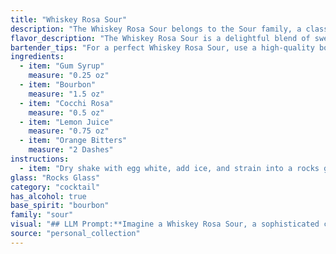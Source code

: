 ```yaml
---
title: "Whiskey Rosa Sour"
description: "The Whiskey Rosa Sour belongs to the Sour family, a classic cocktail category characterized by a base spirit, citrus juice, and sweetener.  This particular twist draws inspiration from the classic Whiskey Sour, substituting traditional sugar with Gum Syrup and adding the floral and slightly bitter notes of Cocchi Rosa. "
flavor_description: "The Whiskey Rosa Sour is a delightful blend of sweet and tart with a floral edge. The Bourbon provides a warm, robust base, while the Cocchi Rosa adds a delicate, rose-infused sweetness.  Lemon juice brings a bright acidity, balanced by the subtle bitterness of orange bitters.  The gum syrup adds a touch of velvety texture, creating a smooth, well-rounded cocktail. "
bartender_tips: "For a perfect Whiskey Rosa Sour, use a high-quality bourbon and fresh lemon juice. Shake vigorously with ice to chill and emulsify the ingredients. The gum syrup adds body and sweetness, so adjust it to your preference. A dash of orange bitters elevates the flavor profile. Finally, strain into a chilled coupe glass and garnish with a lemon twist for a beautiful and delicious cocktail. "
ingredients:
  - item: "Gum Syrup"
    measure: "0.25 oz"
  - item: "Bourbon"
    measure: "1.5 oz"
  - item: "Cocchi Rosa"
    measure: "0.5 oz"
  - item: "Lemon Juice"
    measure: "0.75 oz"
  - item: "Orange Bitters"
    measure: "2 Dashes"
instructions:
  - item: "Dry shake with egg white, add ice, and strain into a rocks glass."
glass: "Rocks Glass"
category: "cocktail"
has_alcohol: true
base_spirit: "bourbon"
family: "sour"
visual: "## LLM Prompt:**Imagine a Whiskey Rosa Sour, a sophisticated cocktail that embodies the essence of both citrus and floral notes.  Describe its appearance, paying attention to the following details:*** **Color:** Is it a deep amber, a vibrant pink, or something in between? How does the light play off the surface?* **Texture:** Is it smooth and silky, or does it have a slight froth on top? What about any remaining ice cubes?* **Garnish:**  Does the glass have a simple orange twist, a delicate lemon wheel, or something more unique?  How does the garnish interact with the rest of the drink?* **Overall aesthetic:**  Is the cocktail elegant and refined, or playful and vibrant?  Does it evoke a specific mood or feeling? **Focus on using vivid imagery and evocative language to paint a picture of the Whiskey Rosa Sour's appearance.  Please provide a detailed description that a reader can truly visualize.** "
source: "personal_collection"
---
```


